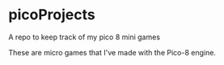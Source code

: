 # picoProjects
A repo to keep track of my pico 8 mini games

These are micro games that I've made with the Pico-8 engine.
